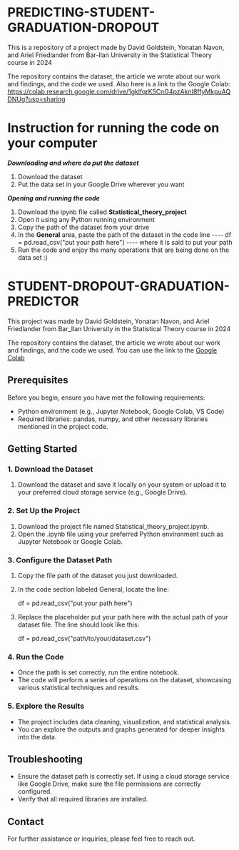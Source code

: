 # PREDICTING-STUDENT-GRADUATION-DROPOUT
This is a repository of a project made by David Goldstein, Yonatan Navon, and Ariel Friedlander from Bar-Ilan University in the Statistical Theory course in 2024

The repository contains the dataset, the article we wrote about our work and findings, and the code we used.
Also here is a link to the Google Colab: https://colab.research.google.com/drive/1gklfqrK5CnG4pzAknI8ffyMkpuAQDNUg?usp=sharing

# Instruction for running the code on your computer

***Downloading and where do put the dataset***
1. Download the dataset
2. Put the data set in your Google Drive wherever you want

***Opening and running the code***
1. Download the ipynb file called **Statistical_theory_project**
2. Open it using any Python running environment
3. Copy the path of the dataset from your drive
4. In the **General** area, paste the path of the dataset in the code line  ---- df = pd.read_csv("put your path here") ---- where it is said to put your path
5. Run the code and enjoy the many operations that are being done on the data set :) 





# STUDENT-DROPOUT-GRADUATION-PREDICTOR

This project was made by David Goldstein, Yonatan Navon, and Ariel Friedlander from Bar_Ilan University in the
Statistical Theory course in 2024

The repository contains the dataset, the article we wrote about our work and findings, and the code we used. You can use
the link to the [Google Colab](https://colab.research.google.com/drive/1gklfqrK5CnG4pzAknI8ffyMkpuAQDNUg?usp=sharing
)

## Prerequisites

Before you begin, ensure you have met the following requirements:

- Python environment (e.g., Jupyter Notebook, Google Colab, VS Code)
- Required libraries: pandas, numpy, and other necessary libraries mentioned in the project code.

## Getting Started

### 1. Download the Dataset

1. Download the dataset and save it locally on your system or upload it to your preferred cloud storage service (e.g.,
   Google Drive).

### 2. Set Up the Project

1. Download the project file named Statistical_theory_project.ipynb.
2. Open the .ipynb file using your preferred Python environment such as Jupyter Notebook or Google Colab.

### 3. Configure the Dataset Path

   1. Copy the file path of the dataset you just downloaded.

   2. In the code section labeled General, locate the line:

      
      df = pd.read_csv("put your path here")
      

   3. Replace the placeholder put your path here with the actual path of your dataset file. The line should look like
   this:

      
      df = pd.read_csv("path/to/your/dataset.csv")
      

### 4. Run the Code

* Once the path is set correctly, run the entire notebook.
* The code will perform a series of operations on the dataset, showcasing various statistical techniques and results.

### 5. Explore the Results
   * The project includes data cleaning, visualization, and statistical analysis.
   * You can explore the outputs and graphs generated for deeper insights into the data.
   
## Troubleshooting
   * Ensure the dataset path is correctly set. If using a cloud storage service like Google Drive, make sure the file
   permissions are correctly configured.
   * Verify that all required libraries are installed.
   
## Contact
   For further assistance or inquiries, please feel free to reach out.
